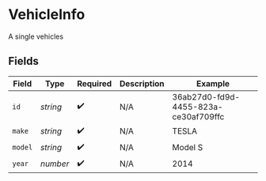 # VehicleInfo

A single vehicles


## Fields

| Field                                | Type                                 | Required                             | Description                          | Example                              |
| ------------------------------------ | ------------------------------------ | ------------------------------------ | ------------------------------------ | ------------------------------------ |
| `id`                                 | *string*                             | :heavy_check_mark:                   | N/A                                  | 36ab27d0-fd9d-4455-823a-ce30af709ffc |
| `make`                               | *string*                             | :heavy_check_mark:                   | N/A                                  | TESLA                                |
| `model`                              | *string*                             | :heavy_check_mark:                   | N/A                                  | Model S                              |
| `year`                               | *number*                             | :heavy_check_mark:                   | N/A                                  | 2014                                 |